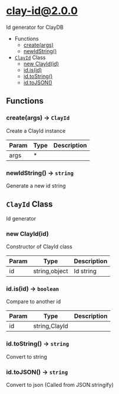 # clay-id@2.0.0

Id generator for ClayDB

+ Functions
  + [create(args)](#clay-id-function-create)
  + [newIdString()](#clay-id-function-new-id-string)
+ [`ClayId`](#clay-id-classes) Class
  + [new ClayId(id)](#clay-id-classes-clay-id-constructor)
  + [id.is(id)](#clay-id-classes-clay-id-is)
  + [id.toString()](#clay-id-classes-clay-id-toString)
  + [id.toJSON()](#clay-id-classes-clay-id-toJSON)

## Functions

<a class='md-heading-link' name="clay-id-function-create" ></a>

### create(args) -> `ClayId`

Create a ClayId instance

| Param | Type | Description |
| ----- | --- | -------- |
| args | * |  |

<a class='md-heading-link' name="clay-id-function-new-id-string" ></a>

### newIdString() -> `string`

Generate a new id string


<a class='md-heading-link' name="clay-id-classes"></a>

## `ClayId` Class

Id generator




<a class='md-heading-link' name="clay-id-classes-clay-id-constructor" ></a>

### new ClayId(id)

Constructor of ClayId class

| Param | Type | Description |
| ----- | --- | -------- |
| id | string,object | Id string |


<a class='md-heading-link' name="clay-id-classes-clay-id-is" ></a>

### id.is(id) -> `boolean`

Compare to another id

| Param | Type | Description |
| ----- | --- | -------- |
| id | string,ClayId |  |


<a class='md-heading-link' name="clay-id-classes-clay-id-toString" ></a>

### id.toString() -> `string`

Convert to string

<a class='md-heading-link' name="clay-id-classes-clay-id-toJSON" ></a>

### id.toJSON() -> `string`

Convert to json (Called from JSON.stringify)



